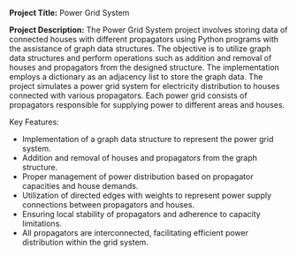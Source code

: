 **Project Title:** Power Grid System

**Project Description:**
The Power Grid System project involves storing data of connected houses with different propagators using Python programs with the assistance of graph data structures. The objective is to utilize graph data structures and perform operations such as addition and removal of houses and propagators from the designed structure. The implementation employs a dictionary as an adjacency list to store the graph data. The project simulates a power grid system for electricity distribution to houses connected with various propagators. Each power grid consists of propagators responsible for supplying power to different areas and houses. 

Key Features:
- Implementation of a graph data structure to represent the power grid system.
- Addition and removal of houses and propagators from the graph structure.
- Proper management of power distribution based on propagator capacities and house demands.
- Utilization of directed edges with weights to represent power supply connections between propagators and houses.
- Ensuring local stability of propagators and adherence to capacity limitations.
- All propagators are interconnected, facilitating efficient power distribution within the grid system.
